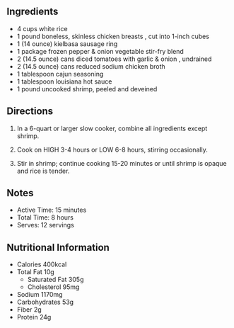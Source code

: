 <div id="wikitext">

<span id="ingredients"></span>

Ingredients
-----------

-   4 cups white rice
-   1 pound boneless, skinless chicken breasts , cut into 1-inch cubes
-   1 (14 ounce) kielbasa sausage ring
-   1 package frozen pepper & onion vegetable stir-fry blend
-   2 (14.5 ounce) cans diced tomatoes with garlic & onion , undrained
-   2 (14.5 ounce) cans reduced sodium chicken broth
-   1 tablespoon cajun seasoning
-   1 tablespoon louisiana hot sauce
-   1 pound uncooked shrimp, peeled and deveined

<span id="directions"></span>

Directions
----------

1.  In a 6-quart or larger slow cooker, combine all ingredients except
    shrimp.
    <div class="vspace">

    </div>

2.  Cook on HIGH 3-4 hours or LOW 6-8 hours, stirring occasionally.
    <div class="vspace">

    </div>

3.  Stir in shrimp; continue cooking 15-20 minutes or until shrimp is
    opaque and rice is tender.

<span id="notes"></span>

Notes
-----

-   Active Time: 15 minutes
-   Total Time: 8 hours
-   Serves: 12 servings

<span id="nutrition"></span>

Nutritional Information
-----------------------

-   Calories 400kcal
-   Total Fat 10g
    -   Saturated Fat 305g
    -   Cholesterol 95mg
-   Sodium 1170mg
-   Carbohydrates 53g
-   Fiber 2g
-   Protein 24g

<div class="vspace">

</div>

<div style="display: none;">

Summary: pretty simple Parent:(Recipes.)<span
class="wikiword">[MainDishes](http://wiki.tamouse.org?n=Recipes.MainDishes?action=print)</span>
<span
class="wikiword">[IncludeMe](http://wiki.tamouse.org?n=Recipes.IncludeMe?action=edit)[?](http://wiki.tamouse.org?n=Recipes.IncludeMe?action=edit)</span>:[Recipes.MainDishes](http://wiki.tamouse.org?n=Recipes.MainDishes?action=print)
Source: [Cub food
ad](http://www.cub.com/recipes/view-recipe.17222.EE.html)
Categories:[Recipes](http://wiki.tamouse.org?n=Category.Recipes),
[MainDish](http://wiki.tamouse.org?n=Category.MainDish) Tags: cajun,
jambalaya, chicken, shrimp, sausage

</div>

<div class="vspace">

</div>

</div>
